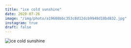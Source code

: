 ```yaml
---
title: "ice cold sunshine"
date: 2020-07-26
image: "/img/photo/a19608bbc353c8d12dcb9948d18bd832.jpg"
instagram: true
draft: false
---
```


![ice cold sunshine](/img/photo/a19608bbc353c8d12dcb9948d18bd832.jpg)
